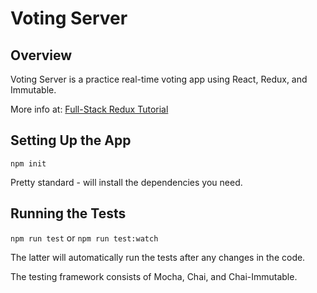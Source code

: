 # Voting Server

## Overview

Voting Server is a practice real-time voting app using React, Redux, and
Immutable.

More info at: [Full-Stack Redux
Tutorial](http://teropa.info/blog/2015/09/10/full-stack-redux-tutorial.html)

## Setting Up the App

`npm init`

Pretty standard - will install the dependencies you need.

## Running the Tests

`npm run test` or `npm run test:watch`

The latter will automatically run the tests after any changes in the code.

The testing framework consists of Mocha, Chai, and Chai-Immutable.
